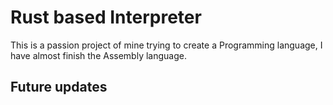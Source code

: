 # Rust based Interpreter

This is a passion project of mine trying to create a Programming language, I have almost finish the Assembly language.

## Future updates
